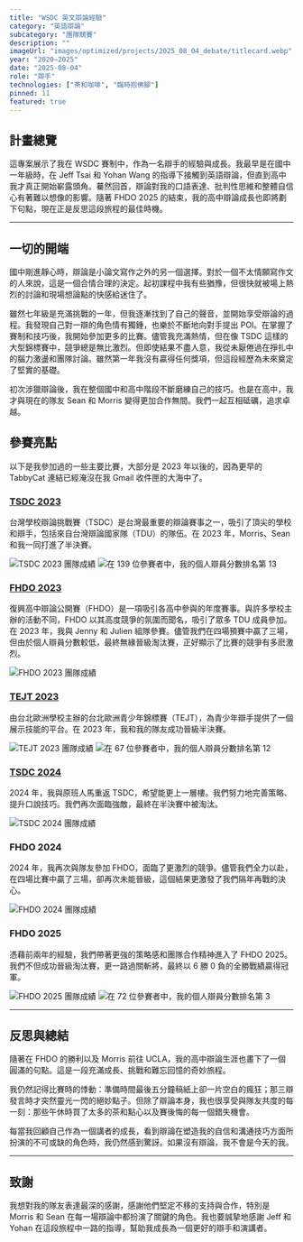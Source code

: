 ```yaml
---
title: "WSDC 英文辯論經驗"
category: "英語辯論"
subcategory: "團隊競賽"
description: ""
imageUrl: "images/optimized/projects/2025_08_04_debate/titlecard.webp"
year: "2020–2025"
date: "2025-08-04"
role: "辯手"
technologies: ["茶和咖啡", "臨時抱佛腳"]
pinned: 11
featured: true
---
```


## 計畫總覽

這專案展示了我在 WSDC 賽制中，作為一名辯手的經驗與成長。我最早是在國中一年級時，在 Jeff Tsai 和 Yohan Wang 的指導下接觸到英語辯論，但直到高中我才真正開始嶄露頭角。驀然回首，辯論對我的口語表達、批判性思維和整體自信心有著難以想像的影響。隨著 FHDO 2025 的結束，我的高中辯論成長也即將劃下句點，現在正是反思這段旅程的最佳時機。

---

## 一切的開端

國中剛進靜心時，辯論是小論文寫作之外的另一個選擇。對於一個不太情願寫作文的人來說，這是一個合情合理的決定。起初課程中我有些猶豫，但很快就被場上熱烈的討論和現場想論點的快感給迷住了。

雖然七年級是充滿挑戰的一年，但我逐漸找到了自己的聲音，並開始享受辯論的過程。我發現自己對一辯的角色情有獨鍾，也樂於不斷地向對手提出 POI。在掌握了賽制和技巧後，我開始參加更多的比賽。儘管我充滿熱情，但在像 TSDC 這樣的大型錦標賽中，競爭總是無比激烈。但即使結果不盡人意，我從未厭倦過在掙扎中的腦力激盪和團隊討論。雖然第一年我沒有贏得任何獎項，但這段經歷為未來奠定了堅實的基礎。

初次涉獵辯論後，我在整個國中和高中階段不斷磨練自己的技巧。也是在高中，我才與現在的隊友 Sean 和 Morris 變得更加合作無間。我們一起互相砥礪，追求卓越。

## 參賽亮點

以下是我參加過的一些主要比賽，大部分是 2023 年以後的，因為更早的 TabbyCat 連結已經淹沒在我 Gmail 收件匣的大海中了。

### [TSDC 2023](https://tsdc2023.calicotab.com/tsdc2023/)   

台灣學校辯論挑戰賽（TSDC）是台灣最重要的辯論賽事之一，吸引了頂尖的學校和辯手，包括來自台灣辯論國家隊（TDU）的隊伍。在 2023 年，Morris、Sean 和我一同打進了半決賽。

![TSDC 2023 團隊成績](images/optimized/projects/2025_08_04_debate/TSDC_2023_result.webp)
![在 139 位參賽者中，我的個人辯員分數排名第 13](images/optimized/projects/2025_08_04_debate/TSDC_2023_speaker.webp)

### [FHDO 2023](https://fhdo.calicotab.com/fhdo2023/)

復興高中辯論公開賽（FHDO）是一項吸引各高中參與的年度賽事。與許多學校主辦的活動不同，FHDO 以其高度競爭的氛圍而聞名，吸引了眾多 TDU 成員參加。在 2023 年，我與 Jenny 和 Julien 組隊參賽。儘管我們在四場預賽中贏了三場，但由於個人辯員分數較低，最終無緣晉級淘汰賽，正好顯示了比賽的競爭有多麽激烈。

![FHDO 2023 團隊成績](images/optimized/projects/2025_08_04_debate/FHDO_2023_result.webp)

### [TEJT 2023](https://tejt.calicotab.com/tejt2023/)

由台北歐洲學校主辦的台北歐洲青少年錦標賽（TEJT），為青少年辯手提供了一個展示技能的平台。在 2023 年，我和我的隊友成功晉級半決賽。

![TEJT 2023 團隊成績](images/optimized/projects/2025_08_04_debate/TEJT_result.webp)
![在 67 位參賽者中，我的個人辯員分數排名第 12](images/optimized/projects/2025_08_04_debate/TEJT_SPEAKER.webp)

### [TSDC 2024](https://tsdc.calicotab.com/tsdc2024/)

2024 年，我與原班人馬重返 TSDC，希望能更上一層樓。我們努力地完善策略、提升口說技巧。我們再次面臨強敵，最終在半決賽中被淘汰。

![TSDC 2024 團隊成績](images/optimized/projects/2025_08_04_debate/TSDC_2024_result.webp)

### FHDO 2024

2024 年，我再次與隊友參加 FHDO，面臨了更激烈的競爭。儘管我們全力以赴，在四場比賽中贏了三場，卻再次未能晉級，這個結果更激發了我們隔年再戰的決心。

![FHDO 2024 團隊成績](images/optimized/projects/2025_08_04_debate/FHDO_2024_result.webp)

### FHDO 2025

憑藉前兩年的經驗，我們帶著更強的策略感和團隊合作精神進入了 FHDO 2025。我們不但成功晉級淘汰賽，更一路過關斬將，最終以 6 勝 0 負的全勝戰績贏得冠軍。

![FHDO 2025 團隊成績](images/optimized/projects/2025_08_04_debate/FHDO_2025_result.webp)
![在 72 位參賽者中，我的個人辯員分數排名第 3](images/optimized/projects/2025_08_04_debate/FHDO_2025_speaker.webp)

---

## 反思與總結

隨著在 FHDO 的勝利以及 Morris 前往 UCLA，我的高中辯論生涯也畫下了一個圓滿的句點。這是一段充滿成長、挑戰和難忘回憶的奇妙旅程。

我仍然記得比賽時的悸動：準備時間最後五分鐘稿紙上卻一片空白的瘋狂；那三辯發言時才突然靈光一閃的絕妙點子。但除了辯論本身，我也很享受與隊友共度的每一刻：那些午休時買了太多的茶和點心以及賽後悔的每一個錯失機會。

每當我回顧自己作為一個講者的成長，看到辯論在塑造我的自信和溝通技巧方面所扮演的不可或缺的角色時，我仍然感到驚訝。如果沒有辯論，我不會是今天的我。

---

## 致謝

我想對我的隊友表達最深的感謝，感謝他們堅定不移的支持與合作，特別是 Morris 和 Sean 在每一場辯論中都扮演了關鍵的角色。我也要誠摯地感謝 Jeff 和 Yohan 在這段旅程中一路的指導，幫助我成長為一個更好的辯手和演講者。

